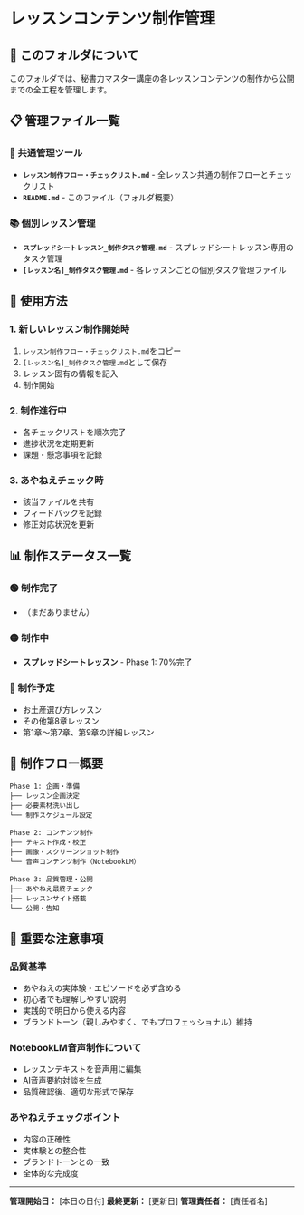 # レッスンコンテンツ制作管理

## 📁 このフォルダについて

このフォルダでは、秘書力マスター講座の各レッスンコンテンツの制作から公開までの全工程を管理します。

## 📋 管理ファイル一覧

### 🔧 共通管理ツール
- **`レッスン制作フロー・チェックリスト.md`** - 全レッスン共通の制作フローとチェックリスト
- **`README.md`** - このファイル（フォルダ概要）

### 📚 個別レッスン管理
- **`スプレッドシートレッスン_制作タスク管理.md`** - スプレッドシートレッスン専用のタスク管理
- **`[レッスン名]_制作タスク管理.md`** - 各レッスンごとの個別タスク管理ファイル

## 🎯 使用方法

### 1. 新しいレッスン制作開始時
1. `レッスン制作フロー・チェックリスト.md`をコピー
2. `[レッスン名]_制作タスク管理.md`として保存
3. レッスン固有の情報を記入
4. 制作開始

### 2. 制作進行中
- 各チェックリストを順次完了
- 進捗状況を定期更新
- 課題・懸念事項を記録

### 3. あやねえチェック時
- 該当ファイルを共有
- フィードバックを記録
- 修正対応状況を更新

## 📊 制作ステータス一覧

### 🟢 制作完了
- （まだありません）

### 🟡 制作中
- **スプレッドシートレッスン** - Phase 1: 70%完了

### 🔴 制作予定
- お土産選び方レッスン
- その他第8章レッスン
- 第1章〜第7章、第9章の詳細レッスン

## 🔄 制作フロー概要

```
Phase 1: 企画・準備
├── レッスン企画決定
├── 必要素材洗い出し
└── 制作スケジュール設定

Phase 2: コンテンツ制作  
├── テキスト作成・校正
├── 画像・スクリーンショット制作
└── 音声コンテンツ制作（NotebookLM）

Phase 3: 品質管理・公開
├── あやねえ最終チェック
├── レッスンサイト搭載
└── 公開・告知
```

## 📝 重要な注意事項

### 品質基準
- あやねえの実体験・エピソードを必ず含める
- 初心者でも理解しやすい説明
- 実践的で明日から使える内容
- ブランドトーン（親しみやすく、でもプロフェッショナル）維持

### NotebookLM音声制作について
- レッスンテキストを音声用に編集
- AI音声要約対談を生成
- 品質確認後、適切な形式で保存

### あやねえチェックポイント
- 内容の正確性
- 実体験との整合性
- ブランドトーンとの一致
- 全体的な完成度

---

**管理開始日：** [本日の日付]
**最終更新：** [更新日]
**管理責任者：** [責任者名]
